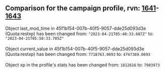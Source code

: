 ## Comparison for the campaign profile, rvn: [1641](https://github.com/PRO100KatYT/FortniteProfileRevisions/tree/main/profiles/campaign/1641%20campaign.json)-[1643](https://github.com/PRO100KatYT/FortniteProfileRevisions/tree/main/profiles/campaign/1643%20campaign.json)

Object last_mod_time in 45f1b154-007b-40f5-9057-dde25d093d3e (Quota:restxp) has been changed from: `"2023-04-21T05:40:33.607Z"` to: `"2023-04-21T05:58:33.705Z"`
<br><br>
Object current_value in 45f1b154-007b-40f5-9057-dde25d093d3e (Quota:restxp) has been changed from: `7718763.0693` to: `4747369.0693`
<br><br>
Object xp in the profile's stats has been changed from: `1812616` to: `7903973`
<br><br>
